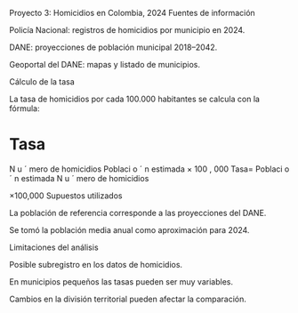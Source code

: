 Proyecto 3: Homicidios en Colombia, 2024
Fuentes de información

Policía Nacional: registros de homicidios por municipio en 2024.

DANE: proyecciones de población municipal 2018–2042.

Geoportal del DANE: mapas y listado de municipios.

Cálculo de la tasa

La tasa de homicidios por cada 100.000 habitantes se calcula con la fórmula:

Tasa
=
N
u
ˊ
mero de homicidios
Poblaci
o
ˊ
n estimada
×
100
,
000
Tasa=
Poblaci
o
ˊ
n estimada
N
u
ˊ
mero de homicidios
	​

×100,000
Supuestos utilizados

La población de referencia corresponde a las proyecciones del DANE.

Se tomó la población media anual como aproximación para 2024.

Limitaciones del análisis

Posible subregistro en los datos de homicidios.

En municipios pequeños las tasas pueden ser muy variables.

Cambios en la división territorial pueden afectar la comparación.
